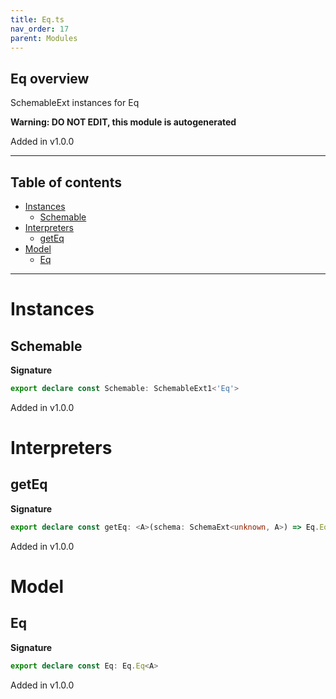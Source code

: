 ```yaml
---
title: Eq.ts
nav_order: 17
parent: Modules
---
```


## Eq overview

SchemableExt instances for Eq

**Warning: DO NOT EDIT, this module is autogenerated**

Added in v1.0.0

---

<h2 class="text-delta">Table of contents</h2>

- [Instances](#instances)
  - [Schemable](#schemable)
- [Interpreters](#interpreters)
  - [getEq](#geteq)
- [Model](#model)
  - [Eq](#eq)

---

# Instances

## Schemable

**Signature**

```ts
export declare const Schemable: SchemableExt1<'Eq'>
```

Added in v1.0.0

# Interpreters

## getEq

**Signature**

```ts
export declare const getEq: <A>(schema: SchemaExt<unknown, A>) => Eq.Eq<A>
```

Added in v1.0.0

# Model

## Eq

**Signature**

```ts
export declare const Eq: Eq.Eq<A>
```

Added in v1.0.0
